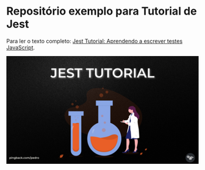 # Repositório exemplo para Tutorial de Jest

Para ler o texto completo:
[Jest Tutorial: Aprendendo a escrever testes JavaScript](https://pingback.com/pedro/jest-tutorial-aprendendo-a-escrever-testes-javascript).

![](assets/jest-tutorial.png)
